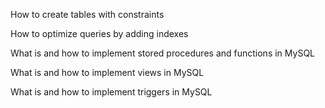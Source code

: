 How to create tables with constraints

How to optimize queries by adding indexes

What is and how to implement stored procedures and functions in MySQL

What is and how to implement views in MySQL

What is and how to implement triggers in MySQL
